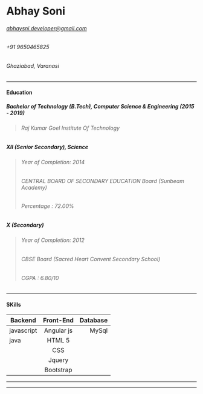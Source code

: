 # Abhay Soni<br/>
###### abhaysni.developer@gmail.com
###### +91 9650465825
###### Ghaziabad, Varanasi
___

 #### Education

  ##### Bachelor of Technology (B.Tech), Computer Science & Engineering (2015 - 2019)
  > ###### Raj Kumar Goel Institute Of Technology

  ##### XII (Senior Secondary), Science
  > ###### Year of Completion: 2014
  > ###### CENTRAL BOARD OF SECONDARY EDUCATION Board (Sunbeam Academy)
  > ###### Percentage : 72.00%

  ##### X (Secondary)
  > ###### Year of Completion: 2012
  > ###### CBSE Board (Sacred Heart Convent Secondary School)
  > ###### CGPA : 6.80/10

___

 #### SKills

| Backend   |      Front-End      |  Database |
|----------|:-------------:|------:|
| javascript |  Angular js | MySql |
| java |    HTML 5  |    |
| | CSS |     |
| | Jquery |     |
| | Bootstrap |     |
    
___
___
